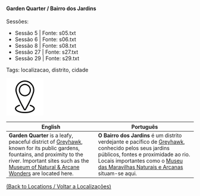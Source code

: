 
#### Garden Quarter / Bairro dos Jardins

Sessões:  
- Sessão 5 | Fonte: s05.txt  
- Sessão 6 | Fonte: s06.txt  
- Sessão 8 | Fonte: s08.txt  
- Sessão 27 | Fonte: s27.txt  
- Sessão 29 | Fonte: s29.txt  

Tags: localizacao, distrito, cidade

![Garden Quarter](blank.png)

| English | Português |
|---------|-----------|
| **Garden Quarter** is a leafy, peaceful district of [Greyhawk](cidade_de_greyhawk.md), known for its public gardens, fountains, and proximity to the river. Important sites such as the [Museum of Natural & Arcane Wonders](museu_das_maravilhas.md) are located here. | **O Bairro dos Jardins** é um distrito verdejante e pacífico de [Greyhawk](cidade_de_greyhawk.md), conhecido pelos seus jardins públicos, fontes e proximidade ao rio. Locais importantes como o [Museu das Maravilhas Naturais e Arcanas](museu_das_maravilhas.md) situam-se aqui. |

[(Back to Locations / Voltar a Localizações)](localizacoes.md)




















